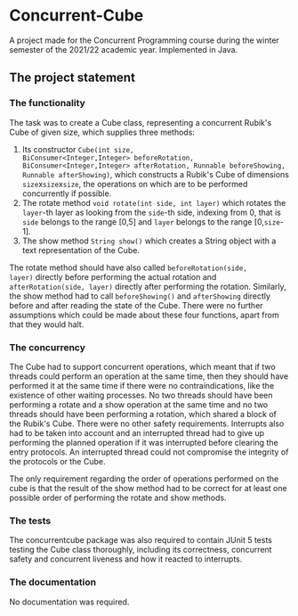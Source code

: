 # Concurrent-Cube
A project made for the Concurrent Programming course during the winter semester of the 2021/22 academic year.
Implemented in Java.

## The project statement
### The functionality
The task was to create a Cube class, representing a concurrent Rubik's Cube of given size, which supplies three methods:
  1) Its constructor <code>Cube(int size, BiConsumer<Integer,Integer> beforeRotation, BiConsumer<Integer,Integer> afterRotation, Runnable beforeShowing, Runnable afterShowing)</code>, which constructs a Rubik's Cube of dimensions <code>size</code>x<code>size</code>x<code>size</code>, the operations on which are to be performed concurrently if possible.
  2) The rotate method <code>void rotate(int side, int layer)</code> which rotates the <code>layer</code>-th layer as looking from the <code>side</code>-th side, indexing from 0, that is <code>side</code> belongs to the range [0,5] and <code>layer</code> belongs to the range [0,<code>size</code>-1].
  3) The show method <code>String show()</code> which creates a String object with a text representation of the Cube.

The rotate method should have also called <code>beforeRotation(side, layer)</code> directly before performing the actual rotation and <code>afterRotation(side, layer)</code> directly after performing the rotation. Similarly, the show method had to call <code>beforeShowing()</code> and <code>afterShowing</code> directly before and after reading the state of the Cube. There were no further assumptions which could be made about these four functions, apart from that they would halt.
  
### The concurrency
The Cube had to support concurrent operations, which meant that if two threads could perform an operation at the same time, then they should have performed it at the same time if there were no contraindications, like the existence of other waiting processes. No two threads should have been performing a rotate and a show operation at the same time and no two threads should have been performing a rotation, which shared a block of the Rubik's Cube. There were no other safety requirements. Interrupts also had to be taken into account and an interrupted thread had to give up performing the planned operation if it was interrupted before clearing the entry protocols. An interrupted thread could not compromise the integrity of the protocols or the Cube.
  
The only requirement regarding the order of operations performed on the cube is that the result of the show method had to be correct for at least one possible order of performing the rotate and show methods.

### The tests
The concurrentcube package was also required to contain JUnit 5 tests testing the Cube class thoroughly, including its correctness, concurrent safety and concurrent liveness and how it reacted to interrupts.
  
### The documentation
No documentation was required.
